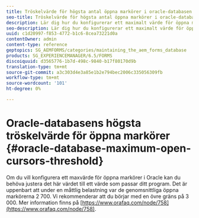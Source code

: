 ```yaml
---
title: Tröskelvärde för högsta antal öppna markörer i oracle-databasen
seo-title: Tröskelvärde för högsta antal öppna markörer i oracle-databasen
description: Lär dig hur du konfigurerar ett maximalt värde för öppna markörer i Oracle.
seo-description: Lär dig hur du konfigurerar ett maximalt värde för öppna markörer i Oracle.
uuid: c1d20997-f853-4772-b1c6-8cea73221d0a
contentOwner: admin
content-type: reference
geptopics: SG_AEMFORMS/categories/maintaining_the_aem_forms_database
products: SG_EXPERIENCEMANAGER/6.5/FORMS
discoiquuid: d3565776-1b7d-498c-9840-b17f80170d9b
translation-type: tm+mt
source-git-commit: a3c303d4e3a85e1b2e794bec2006c335056309fb
workflow-type: tm+mt
source-wordcount: '101'
ht-degree: 0%

---
```



# Oracle-databasens högsta tröskelvärde för öppna markörer {#oracle-database-maximum-open-cursors-threshold}

Om du vill konfigurera ett maxvärde för öppna markörer i Oracle kan du behöva justera det här värdet till ett värde som passar ditt program. Det är uppenbart att under en måttlig belastning var de genomsnittliga öppna markörerna 2 700. Vi rekommenderar att du börjar med en övre gräns på 3 000. Mer information finns på [https://www.orafaq.com/node/758](https://www.orafaq.com/node/758).

